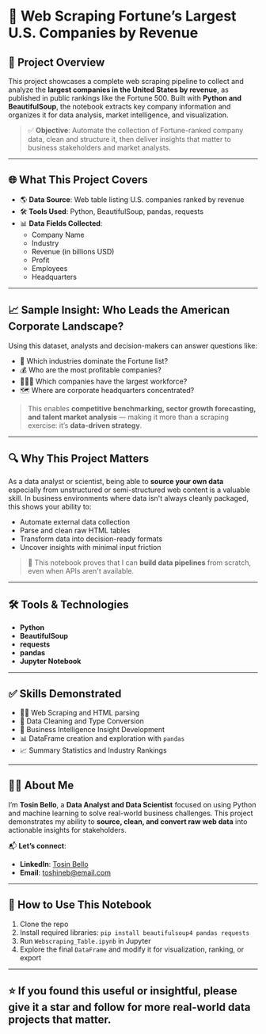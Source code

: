 # 🏢 Web Scraping Fortune’s Largest U.S. Companies by Revenue

## 📌 Project Overview

This project showcases a complete web scraping pipeline to collect and analyze the **largest companies in the United States by revenue**, as published in public rankings like the Fortune 500. Built with **Python and BeautifulSoup**, the notebook extracts key company information and organizes it for data analysis, market intelligence, and visualization.

> ✅ **Objective**: Automate the collection of Fortune-ranked company data, clean and structure it, then deliver insights that matter to business stakeholders and market analysts.

---

## 🌐 What This Project Covers

- 🌎 **Data Source**: Web table listing U.S. companies ranked by revenue  
- 🛠 **Tools Used**: Python, BeautifulSoup, pandas, requests  
- 📊 **Data Fields Collected**:
  - Company Name
  - Industry
  - Revenue (in billions USD)
  - Profit
  - Employees
  - Headquarters

---

## 📈 Sample Insight: Who Leads the American Corporate Landscape?

Using this dataset, analysts and decision-makers can answer questions like:

- 🏦 Which industries dominate the Fortune list?  
- 💰 Who are the most profitable companies?  
- 🧑‍🤝‍🧑 Which companies have the largest workforce?  
- 🗺️ Where are corporate headquarters concentrated?

> This enables **competitive benchmarking, sector growth forecasting, and talent market analysis** — making it more than a scraping exercise: it’s **data-driven strategy**.

---

## 🔍 Why This Project Matters

As a data analyst or scientist, being able to **source your own data** especially from unstructured or semi-structured web content is a valuable skill. In business environments where data isn't always cleanly packaged, this shows your ability to:

- Automate external data collection  
- Parse and clean raw HTML tables  
- Transform data into decision-ready formats  
- Uncover insights with minimal input friction

> 🔧 This notebook proves that I can **build data pipelines** from scratch, even when APIs aren't available.

---

## 🛠 Tools & Technologies

- **Python**  
- **BeautifulSoup**  
- **requests**  
- **pandas**  
- **Jupyter Notebook**

---

## ✅ Skills Demonstrated

- 🧑‍💻 Web Scraping and HTML parsing  
- 🧼 Data Cleaning and Type Conversion  
- 🧠 Business Intelligence Insight Development  
- 📊 DataFrame creation and exploration with `pandas`  
- 📈 Summary Statistics and Industry Rankings

---

## 👨‍💼 About Me

I’m **Tosin Bello**, a **Data Analyst and Data Scientist** focused on using Python and machine learning to solve real-world business challenges. This project demonstrates my ability to **source, clean, and convert raw web data** into actionable insights for stakeholders.

📬 **Let’s connect**:

- **LinkedIn**: [Tosin Bello](https://www.linkedin.com/in/tosinbellofin)  
- **Email**: toshineb@email.com  

---

## 🚀 How to Use This Notebook

1. Clone the repo  
2. Install required libraries: `pip install beautifulsoup4 pandas requests`  
3. Run `Webscraping_Table.ipynb` in Jupyter  
4. Explore the final `DataFrame` and modify it for visualization, ranking, or export

---

## ⭐ If you found this useful or insightful, please give it a star and follow for more real-world data projects that matter.
